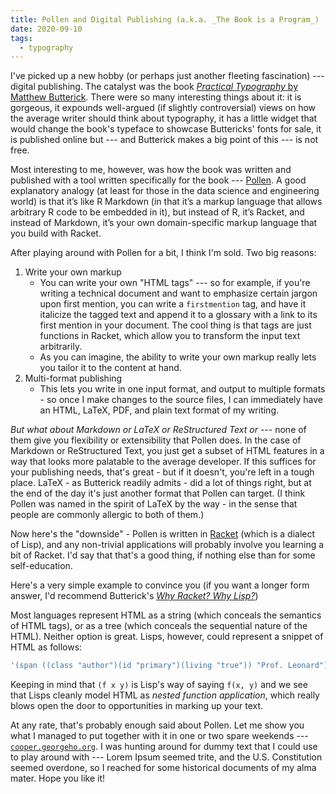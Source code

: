 ```yaml
---
title: Pollen and Digital Publishing (a.k.a. _The Book is a Program_)
date: 2020-09-10
tags:
  - typography
---
```


I've picked up a new hobby (or perhaps just another fleeting fascination) ---
digital publishing. The catalyst was the book [_Practical Typography_ by
Matthew Butterick](https://practicaltypography.com/). There were so many
interesting things about it: it is gorgeous, it expounds well-argued (if
slightly controversial) views on how the average writer should think about
typography, it has a little widget that would change the book's typeface to
showcase Buttericks' fonts for sale, it is published online but --- and
Butterick makes a big point of this --- is not free.

Most interesting to me, however, was how the book was written and published
with a tool written specifically for the book ---
[Pollen](https://docs.racket-lang.org/pollen/). A good explanatory analogy (at
least for those in the data science and engineering world) is that it’s like R
Markdown (in that it’s a markup language that allows arbitrary R code to be
embedded in it), but instead of R, it’s Racket, and instead of Markdown, it’s
your own domain-specific markup language that you build with Racket.

After playing around with Pollen for a bit, I think I'm sold. Two big reasons:

1. Write your own markup
   * You can write your own "HTML tags" --- so for example, if you're writing a technical
     document and want to emphasize certain jargon upon first mention, you can write a
     `firstmention` tag, and have it italicize the tagged text and append it to
     a glossary with a link to its first mention in your document. The cool
     thing is that tags are just functions in Racket, which allow you to
     transform the input text arbitrarily.
   * As you can imagine, the ability to write your own markup really lets you
     tailor it to the content at hand.
2. Multi-format publishing
   * This lets you write in one input format, and output to multiple formats - so once I
     make changes to the source files, I can immediately have an HTML, LaTeX, PDF, and
     plain text format of my writing.

_But what about Markdown or LaTeX or ReStructured Text or ---_ none of them
give you flexibility or extensibility that Pollen does. In the case of Markdown
or ReStructured Text, you just get a subset of HTML features in a way that
looks more palatable to the average developer. If this suffices for your
publishing needs, that's great - but if it doesn't, you're left in a tough
place. LaTeX - as Butterick readily admits - did a lot of things right, but at
the end of the day it's just another format that Pollen can target. (I think
Pollen was named in the spirit of LaTeX by the way - in the sense that people
are commonly allergic to both of them.)

Now here's the "downside" - Pollen is written in
[Racket](https://racket-lang.org) (which is a dialect of Lisp), and any
non-trivial applications will probably involve you learning a bit of Racket.
I'd say that that's a good thing, if nothing else than for some self-education.

Here's a very simple example to convince you (if you want a longer form answer,
I'd recommend Butterick's [_Why Racket? Why
Lisp?_](https://beautifulracket.com/appendix/why-racket-why-lisp.html))

Most languages represent HTML as a string (which conceals the semantics of HTML
tags), or as a tree (which conceals the sequential nature of the HTML). Neither
option is great. Lisps, however, could represent a snippet of HTML as follows:

```bash
'(span ((class "author")(id "primary")(living "true")) "Prof. Leonard")
```

Keeping in mind that `(f x y)` is Lisp's way of saying `f(x, y)` and we see
that Lisps cleanly model HTML as _nested function application_, which really
blows open the door to opportunities in marking up your text.

At any rate, that's probably enough said about Pollen. Let me show you what I
managed to put together with it in one or two spare weekends ---
[`cooper.georgeho.org`](https://cooper.georgeho.org/). I was hunting around for
dummy text that I could use to play around with --- Lorem Ipsum seemed trite,
and the U.S. Constitution seemed overdone, so I reached for some historical
documents of my alma mater. Hope you like it!
